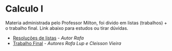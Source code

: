 # Calculo I

Materia administrada pelo Professor Milton, foi divido em listas (trabalhos) + o trabalho final. Link abaixo para estudos ou tirar dúvidas.

* [Resoluções de listas](https://github.com/rafalup/Calculo-I) - *Autor Rafa*
* [Trabalho Final](https://github.com/rafalup/Under-Control) - *Autores Rafa Lup e Cleisson Vieira*